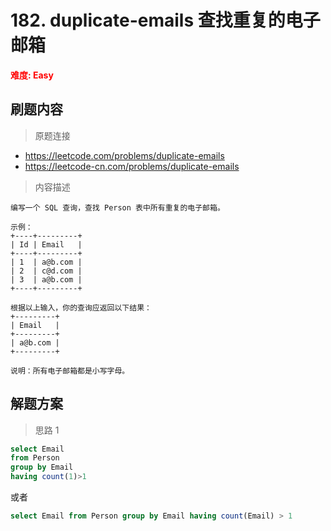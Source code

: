 # 182. duplicate-emails 查找重复的电子邮箱

**<font color=red>难度: Easy</font>**

## 刷题内容

> 原题连接

* https://leetcode.com/problems/duplicate-emails
* https://leetcode-cn.com/problems/duplicate-emails

> 内容描述

```
编写一个 SQL 查询，查找 Person 表中所有重复的电子邮箱。

示例：
+----+---------+
| Id | Email   |
+----+---------+
| 1  | a@b.com |
| 2  | c@d.com |
| 3  | a@b.com |
+----+---------+

根据以上输入，你的查询应返回以下结果：
+---------+
| Email   |
+---------+
| a@b.com |
+---------+

说明：所有电子邮箱都是小写字母。
```

## 解题方案

> 思路 1

```sql
select Email
from Person
group by Email
having count(1)>1
```
或者
```sql
select Email from Person group by Email having count(Email) > 1
```
